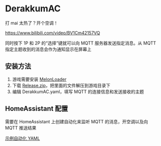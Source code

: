 # DerakkumAC

打 mai 太热了？开个空调！

https://www.bilibili.com/video/BV1Cm42157VQ

同时按下 1P 和 2P 的“选择”键就可以向 MQTT 服务器发送指定消息。从 MQTT 指定主题收到的消息会作为通知显示在屏幕上

## 安装方法

1. 游戏需要安装 [MelonLoader](https://github.com/LavaGang/MelonLoader)
2. 下载 [Release.zip](https://github.com/clansty/DerakkumAC/releases/download/1.0.0/Release.zip)，把里面的文件解压到游戏目录下
3. 编辑 DerakkumAC.yaml，填写 MQTT 的连接信息和发送接收的主题

## HomeAssistant 配置

需要在 HomeAssistant 上创建自动化来监听 MQTT 的消息，开空调以及向 MQTT 推送结果

[示例自动化 YAML](./hass.yaml)